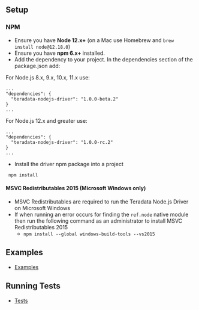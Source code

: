 ## Setup

### NPM
* Ensure you have **Node 12.x+** (on a Mac use Homebrew and `brew install node@12.18.0`)
* Ensure you have **npm 6.x+** installed.
* Add the dependency to your project. In the dependencies section of the package.json add:

For Node.js 8.x, 9.x, 10.x, 11.x use:
```
...
"dependencies": {
  "teradata-nodejs-driver": "1.0.0-beta.2"
}
...
```

For Node.js 12.x and greater use:
```
...
"dependencies": {
  "teradata-nodejs-driver": "1.0.0-rc.2"
}
...
```

* Install the driver npm package into a project

` npm install`

#### MSVC Redistributables 2015 (Microsoft Windows only)
* MSVC Redistributables are required to run the Teradata Node.js Driver on Microsoft Windows
* If when running an error occurs for finding the `ref.node` native module then run the following command as an administrator to install MSVC Redistributables 2015
  * `npm install --global windows-build-tools --vs2015`

## Examples
* [Examples](../examples/README.md)

## Running Tests
* [Tests](RUNNINGTESTS.md)
